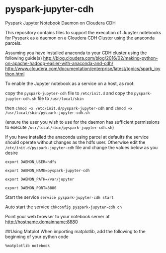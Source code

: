 # pyspark-jupyter-cdh
Pyspark Jupyter Notebook Daemon on Cloudera CDH

This repository contains files to support the execution of Jupyter notebooks for Pyspark as a daemon on a Cloudera CDH Cluster using the anaconda parcels.

Assuming you have installed anaconda to your CDH cluster using the following guide(s)
http://blog.cloudera.com/blog/2016/02/making-python-on-apache-hadoop-easier-with-anaconda-and-cdh/
http://www.cloudera.com/documentation/enterprise/latest/topics/spark_ipython.html

To enable the Jupyter notebook as a service on a host, as root:

copy the ``pyspark-jupyter-cdh`` file to ``/etc/init.d`` and copy the ``pyspark-jupyter-cdh.sh`` file to ``/usr/local/sbin``

then ``chmod +x /etc/init.d/pyspark-jupyter-cdh`` and ``chmod +x /usr/local/sbin/pyspark-jupyter-cdh.sh``

(ensure the user you wish to use for the daemon has sufficient permissions to execute ``/usr/local/sbin/pyspark-jupyter-cdh.sh``)

If you have installed the anaconda using parcel at defaults the service should operate without changes as the hdfs user.
Otherwise edit the ``/etc/init.d/pyspark-jupyter-cdh`` file and change the values below as you desire

``export DAEMON_USER=hdfs``

``export DAEMON_NAME=pyspark-jupyter-cdh``

``export DAEMON_PATH=/var/jupyter``

``export DAEMON_PORT=8880``


Start the service
``service pyspark-jupyter-cdh start``

Auto start the service
``chkconfig pyspark-jupyter-cdh on``

Point your web browser to your notebook server at http://hostname.domainname:8880

##Using Matplot 
When importing matplotlib, add the following to the beginning of your python code

``%matplotlib notebook``


